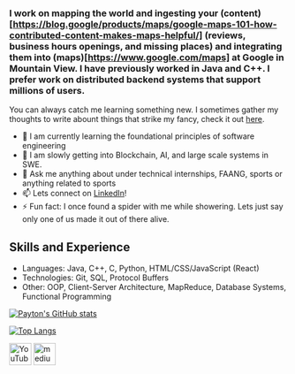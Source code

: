 ### I work on mapping the world and ingesting your (content)[https://blog.google/products/maps/google-maps-101-how-contributed-content-makes-maps-helpful/] (reviews, business hours openings, and missing places) and integrating them into (maps)[https://www.google.com/maps] at Google in Mountain View. I have previously worked in Java and C++. I prefer work on distributed backend systems that support millions of users.

You can always catch me learning something new. I sometimes gather my thoughts to write abount things that strike my fancy, check it out [here](https://medium.com/@JabariD "here").
- 🔭 I am currently learning the foundational principles of software engineering
- 🌱 I am slowly getting into Blockchain, AI, and large scale systems in SWE.
- 💬 Ask me anything about under technical internships, FAANG, sports or anything related to sports
- 📫 Lets connect on [LinkedIn](https://www.linkedin.com/in/payton-d-78a7a2171/ "LinkedIn")!
- ⚡ Fun fact: I once found a spider with me while showering. Lets just say only one of us made it out of there alive.

## Skills and Experience
* Languages: Java, C++, C, Python, HTML/CSS/JavaScript (React)
* Technologies: Git, SQL, Protocol Buffers
* Other: OOP, Client-Server Architecture, MapReduce, Database Systems, Functional Programming

[![Payton's GitHub stats](https://github-readme-stats.vercel.app/api?username=jabarid&count_private=true&theme=cobalt)](https://github.com/anuraghazra/github-readme-stats)

[![Top Langs](https://github-readme-stats.vercel.app/api/top-langs/?username=jabarid&theme=cobalt)](https://github.com/anuraghazra/github-readme-stats)

[<img src='https://cdn.jsdelivr.net/npm/simple-icons@3.0.1/icons/youtube.svg' alt='YouTube' height='40'>](https://www.youtube.com/channel/UCxhUW6cZDuHg3z9SAy6Fdew)  [<img src='https://cdn.jsdelivr.net/npm/simple-icons@3.0.1/icons/medium.svg' alt='medium' height='40'>](https://medium.com/@JabariD)  



